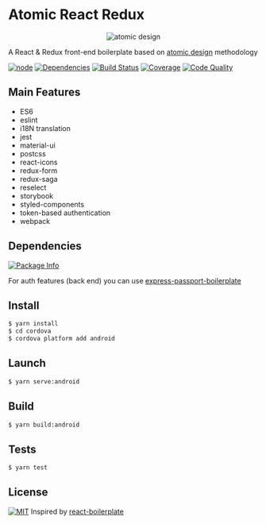 # Atomic React Redux

<p align="center">
  <img alt="atomic design" src="https://cdn-images-1.medium.com/max/1600/1*fBFPvh-Y-l4pXmRTECCsPw.png">
</p>

A React & Redux front-end boilerplate based on
[atomic design][atomic-design-url] methodology

[![node][node]][package-url]
[![Dependencies][deps]][deps-url]
[![Build Status][build-status]][build-status-url]
[![Coverage][cover]][cover-url]
[![Code Quality][code-quality]][code-quality-url]

## Main Features
- ES6
- eslint
- i18N translation
- jest
- material-ui
- postcss
- react-icons
- redux-form
- redux-saga
- reselect
- storybook
- styled-components
- token-based authentication
- webpack

## Dependencies
[![Package Info][package-info]][package-url]

For auth features (back end) you can use
[express-passport-boilerplate][backend-url]

## Install
```sh
$ yarn install
$ cd cordova
$ cordova platform add android
```

## Launch
```sh
$ yarn serve:android
```

## Build
```sh
$ yarn build:android
```

## Tests
```sh
$ yarn test
```

## License

[![MIT][license]][license-url] Inspired by
[react-boilerplate](https://github.com/react-boilerplate/react-boilerplate)

[atomic-design-url]: http://bradfrost.com/blog/post/atomic-web-design/
[backend-url]: https://github.com/alexander-elgin/express-passport-boilerplate
[package-url]: https://npmjs.com/package/atomic-react-redux

[package-info]: https://nodei.co/npm/atomic-react-redux.png

[node]: https://img.shields.io/node/v/atomic-react-redux.svg

[deps]: https://david-dm.org/alexander-elgin/atomic-react-redux.svg
[deps-url]: https://david-dm.org/alexander-elgin/atomic-react-redux

[build-status]: https://img.shields.io/travis/alexander-elgin/atomic-react-redux.svg
[build-status-url]: https://travis-ci.org/alexander-elgin/atomic-react-redux

[code-quality]: https://api.codacy.com/project/badge/Grade/27011bc53e004590921e1839a0b2707d
[code-quality-url]: https://www.codacy.com/app/alexander-elgin/atomic-react-redux

[cover]: https://coveralls.io/repos/github/alexander-elgin/atomic-react-redux/badge.svg
[cover-url]: https://coveralls.io/github/alexander-elgin/atomic-react-redux

[license]: https://img.shields.io/github/license/alexander-elgin/atomic-react-redux.svg
[license-url]: ./LICENSE
